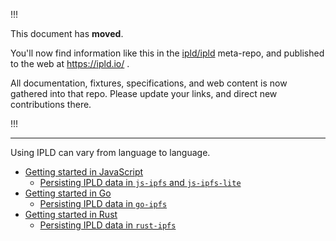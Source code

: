 
!!!

This document has **moved**.

You'll now find information like this in the [ipld/ipld](https://github.com/ipld/ipld/) meta-repo,
and published to the web at https://ipld.io/ .

All documentation, fixtures, specifications, and web content is now gathered into that repo.
Please update your links, and direct new contributions there.

!!!

----

Using IPLD can vary from language to language.

* [Getting started in JavaScript](./js)
  * [Persisting IPLD data in `js-ipfs` and `js-ipfs-lite`](./js#storing-ipld-data-in-ipfs)
* [Getting started in Go]()
  * [Persisting IPLD data in `go-ipfs`]()
* [Getting started in Rust]()
  * [Persisting IPLD data in `rust-ipfs`]()

